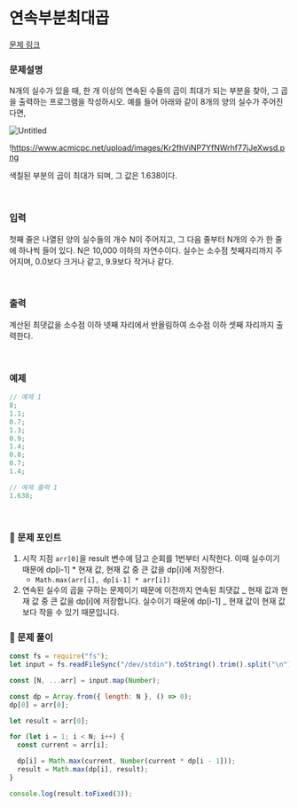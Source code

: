 # 연속부분최대곱

[문제 링크](https://www.acmicpc.net/problem/2670)

### 문제설명

N개의 실수가 있을 때, 한 개 이상의 연속된 수들의 곱이 최대가 되는 부분을 찾아, 그 곱을 출력하는 프로그램을 작성하시오. 예를 들어 아래와 같이 8개의 양의 실수가 주어진다면,

![Untitled](https://prod-files-secure.s3.us-west-2.amazonaws.com/a9602b1c-f3f7-4ce5-b71b-b356a3e336d0/477fd625-9743-4e35-aec0-8e14a2a8ad19/Untitled.png)

!https://www.acmicpc.net/upload/images/Kr2fhViNP7YfNWrhf77jJeXwsd.png

색칠된 부분의 곱이 최대가 되며, 그 값은 1.638이다.

<br/>

### 입력

첫째 줄은 나열된 양의 실수들의 개수 N이 주어지고, 그 다음 줄부터 N개의 수가 한 줄에 하나씩 들어 있다. N은 10,000 이하의 자연수이다. 실수는 소수점 첫째자리까지 주어지며, 0.0보다 크거나 같고, 9.9보다 작거나 같다.

<br/>

### 출력

계산된 최댓값을 소수점 이하 넷째 자리에서 반올림하여 소수점 이하 셋째 자리까지 출력한다.

<br/>

### 예제

```jsx
// 예제 1
8;
1.1;
0.7;
1.3;
0.9;
1.4;
0.8;
0.7;
1.4;

// 예제 출력 1
1.638;
```

<br/>

### 📕 문제 포인트

1. 시작 지점 `arr[0]`을 result 변수에 담고 순회를 1번부터 시작한다. 이때 실수이기 때문에 dp[i-1] \* 현재 값, 현재 값 중 큰 값을 dp[i]에 저장한다.
   - `Math.max(arr[i], dp[i-1] * arr[i])`
2. 연속된 실수의 곱을 구하는 문제이기 때문에 이전까지 연속된 최댓값 _ 현재 값과 현재 값 중 큰 값을 dp[i]에 저장합니다. 실수이기 때문에 dp[i-1] _ 현재 값이 현재 값 보다 작을 수 있기 때문입니다.

### 📝 문제 풀이

```js
const fs = require("fs");
let input = fs.readFileSync("/dev/stdin").toString().trim().split("\n");

const [N, ...arr] = input.map(Number);

const dp = Array.from({ length: N }, () => 0);
dp[0] = arr[0];

let result = arr[0];

for (let i = 1; i < N; i++) {
  const current = arr[i];

  dp[i] = Math.max(current, Number(current * dp[i - 1]));
  result = Math.max(dp[i], result);
}

console.log(result.toFixed(3));
```
